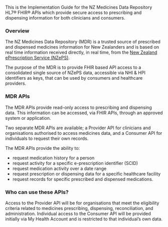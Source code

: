 This is the Implementation Guide for the NZ Medicines Data Repository HL7® FHIR® APIs which provide secure access to prescribing and dispensing information for both clinicians and consumers.

### Overview

The NZ Medicines Data Repository (MDR) is a trusted source of prescribed and dispensed medicines information for New Zealanders and is based on real time information received directly, in real time, from the [New Zealand ePrescription Service (NZePS)](https://www.tewhatuora.govt.nz/our-health-system/digital-health/emedicines-and-the-new-zealand-e-prescription-service/eprescriptions/eprescription-service/).

The purpose of the MDR is to provide FHIR based API access to a consolidated single source of NZePS data, accessible via NHI & HPI identifiers as keys, that can be used by consumers and healthcare providers.


### MDR APIs

The MDR APIs provide read-only access to prescribing and dispensing data. This information can be accessed, via FHIR APIs, through an approved system or application.

Two separate MDR APIs are available; a Provider API for clinicians and organisations authorised to access medicines data, and a Consumer API for individuals to request their own records.

The MDR APIs provide the ability to:
- request medication history for a person
- request activity for a specific e-prescription identifier (SCID)
- request medication activity over a date range
- request prescription or dispensing data for a specific healthcare facility
- request records for specific prescribed and dispensed medications.


### Who can use these APIs?

Access to the Provider API will be for organisations that meet the eligibility criteria related to medicines prescribing, dispensing, reconciliation, and administration. Individual access to the Consumer API will be provided initially via My Health Account and is restricted to that individual’s own data.